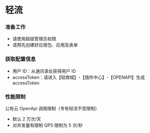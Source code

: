 # 轻流

### 准备工作

- 请使用超级管理员权限
- 请预先创建好应用包、应用及表单

### 获取配置信息

- 用户 ID：从通讯录处获得用户 ID
- accessToken：请进入【轻商城】-【插件中心】-【OPENAPI】生成 accessToken

### 性能限制

公有云 OpenApi 调用限制（专有轻流不受限制）

- 默认 2 万次/天
- 对并发量有限制 QPS 限制为 5 次/秒